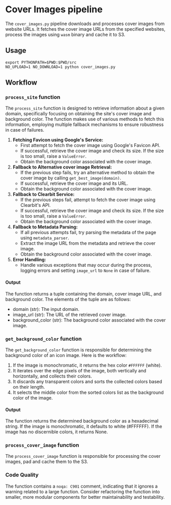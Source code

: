 # Cover Images pipeline

The `cover_images.py` pipeline downloads and processes cover images from website URLs.
It fetches the cover image URLs from the specified websites, process the images using `wasm` binary and cache it to S3.

## Usage

```
export PYTHONPATH=$PWD:$PWD/src
NO_UPLOAD=1 NO_DOWNLOAD=1 python cover_images.py
```

## Workflow
### `process_site` function
The `process_site` function is designed to retrieve information about a given domain, specifically focusing on
obtaining the site's cover image and background color. The function makes use of various methods to fetch this
information, employing multiple fallback mechanisms to ensure robustness in case of failures.

1. **Fetching Favicon using Google's Service:**
    - First attempt to fetch the cover image using Google's Favicon API.
    - If successful, retrieve the cover image and check its size. If the size is too small, raise a `ValueError`.
    - Obtain the background color associated with the cover image.
2. **Fallback to Alternative cover image Retrieval:**
    - If the previous step fails, try an alternative method to obtain the cover image by calling `get_best_image(domain)`.
    - If successful, retrieve the cover image and its URL.
    - Obtain the background color associated with the cover image.
3. **Fallback to Clearbit Service:**
   - If the previous steps fail, attempt to fetch the cover image using Clearbit's API.
   - If successful, retrieve the cover image and check its size. If the size is too small, raise a `ValueError`.
   - Obtain the background color associated with the cover image.
4. **Fallback to Metadata Parsing:**
   - If all previous attempts fail, try parsing the metadata of the page using `metadata_parser`.
   - Extract the image URL from the metadata and retrieve the cover image.
   - Obtain the background color associated with the cover image.
5. **Error Handling:**
   - Handle various exceptions that may occur during the process, logging errors and setting `image_url` to `None`
in case of failure.


#### Output
The function returns a tuple containing the domain, cover image URL, and background color.
The elements of the tuple are as follows:

- domain (str): The input domain.
- image_url (str): The URL of the retrieved cover image.
- background_color (str): The background color associated with the cover image.


### `get_background_color` function
The `get_background_color` function is responsible for determining the background color of an icon image. Here is the workflow:

1. If the image is monochromatic, it returns the hex color `#FFFFFF` (white).
2. It iterates over the edge pixels of the image, both vertically and horizontally, and collects their colors.
3. It discards any transparent colors and sorts the collected colors based on their length.
4. It selects the middle color from the sorted colors list as the background color of the image.

#### Output
The function returns the determined background color as a hexadecimal string. If the image is monochromatic,
it defaults to white (#FFFFFF). If the image has no discernible colors, it returns None.


### `process_cover_image` function
The `process_cover_image` function is responsible for processing the cover images, pad and cache them to the S3.

### Code Quality
The function contains a `noqa: C901` comment, indicating that it ignores a warning related to a large function.
Consider refactoring the function into smaller, more modular components for better maintainability and testability.
